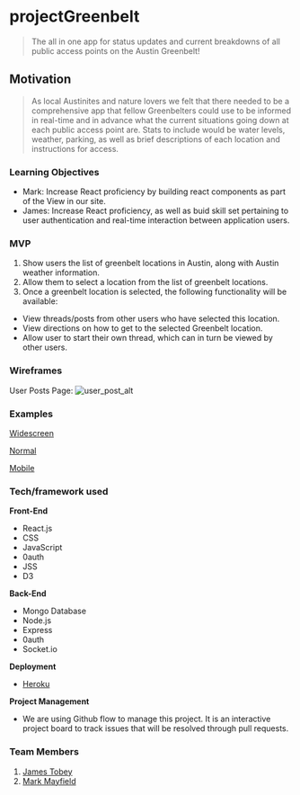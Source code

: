 # projectGreenbelt

> The all in one app for status updates and current breakdowns of all public access points on the Austin Greenbelt!

## Motivation

> As local Austinites and nature lovers we felt that there needed to be a comprehensive app that fellow Greenbelters could use to be informed in real-time and in advance what the current situations going down at each public access point are. Stats to include would be water levels, weather, parking, as well as brief descriptions of each location and instructions for access. 

### Learning Objectives

* Mark: Increase React proficiency by building react components as part of the View in our site.
* James: Increase React proficiency, as well as buid skill set pertaining to user authentication and real-time interaction between application users.

### MVP

1. Show users the list of greenbelt locations in Austin, along with Austin weather information.
2. Allow them to select a location from the list of greenbelt locations.
3. Once a greenbelt location is selected, the following functionality will be available:

* View threads/posts from other users who have selected this location. 
* View directions on how to get to the selected Greenbelt location.
* Allow user to start their own thread, which can in turn be viewed by other users.

### Wireframes

User Posts Page:
![user_post_alt](https://user-images.githubusercontent.com/41517616/50718048-9b92df00-1051-11e9-9183-ecb042bddf1b.png)

### Examples

[Widescreen](https://drive.google.com/file/d/1qYlutBazsrYM6ZLkKngHXrOj2JRbp0K7/view)

[Normal](https://drive.google.com/file/d/1_ySdU_5Zzw3TSgXsC9fWveFU-eUMqz_e/view)

[Mobile](https://drive.google.com/file/d/1rIa7fcEAjyiVvj4E2n3ebHNga3LUFIk8/view)

### Tech/framework used

<b>Front-End</b>
- React.js
- CSS
- JavaScript
- 0auth
- JSS
- D3


<b>Back-End</b>
- Mongo Database
- Node.js
- Express
- 0auth
- Socket.io
  
<b>Deployment</b>
- [Heroku](https://projectgreenbelt.herokuapp.com/)

<b>Project Management</b>
- We are using Github flow to manage this project. It is an interactive project board to track issues that will be resolved through pull requests.
  
### Team Members
1. [James Tobey](https://github.com/jctobey)
2. [Mark Mayfield](https://github.com/themarcusaurelius)

